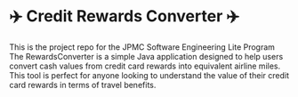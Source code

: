 # :airplane: Credit Rewards Converter :airplane:
This is the project repo for the JPMC Software Engineering Lite Program
The RewardsConverter is a simple Java application designed to help users convert cash values from credit card rewards into equivalent airline miles. This tool is perfect for anyone looking to understand the value of their credit card rewards in terms of travel benefits.
